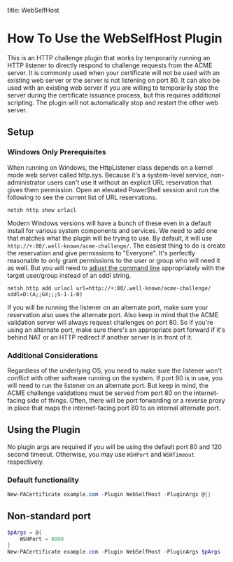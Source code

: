 title: WebSelfHost

# How To Use the WebSelfHost Plugin

This is an HTTP challenge plugin that works by temporarily running an HTTP listener to directly respond to challenge requests from the ACME server. It is commonly used when your certificate will not be used with an existing web server or the server is not listening on port 80. It can also be used with an existing web server if you are willing to temporarily stop the server during the certificate issuance process, but this requires additional scripting. The plugin will not automatically stop and restart the other web server.


## Setup

### Windows Only Prerequisites

When running on Windows, the HttpListener class depends on a kernel mode web server called http.sys. Because it's a system-level service, non-administrator users can't use it without an explicit URL reservation that gives them permission. Open an elevated PowerShell session and run the following to see the current list of URL reservations.

```ps1con
netsh http show urlacl
```

Modern Windows versions will have a bunch of these even in a default install for various system components and services. We need to add one that matches what the plugin will be trying to use. By default, it will use `http://+:80/.well-known/acme-challenge/`. The easiest thing to do is create the reservation and give permissions to "Everyone". It's perfectly reasonable to only grant permissions to the user or group who will need it as well. But you will need to [adjust the command line](https://docs.microsoft.com/en-us/windows/win32/http/add-urlacl) appropriately with the target user/group instead of an sddl string.

```ps1con
netsh http add urlacl url=http://+:80/.well-known/acme-challenge/ sddl=D:(A;;GX;;;S-1-1-0)
```

If you will be running the listener on an alternate port, make sure your reservation also uses the alternate port. Also keep in mind that the ACME validation server will always request challenges on port 80. So if you're using an alternate port, make sure there's an appropriate port forward if it's behind NAT or an HTTP redirect if another server is in front of it.

### Additional Considerations

Regardless of the underlying OS, you need to make sure the listener won't conflict with other software running on the system. If port 80 is in use, you will need to run the listener on an alternate port. But keep in mind, the ACME challenge validations must be served from port 80 on the internet-facing side of things. Often, there will be port forwarding or a reverse proxy in place that maps the internet-facing port 80 to an internal alternate port.


## Using the Plugin

No plugin args are required if you will be using the default port 80 and 120 second timeout. Otherwise, you may use `WSHPort` and `WSHTimeout` respectively.

### Default functionality

```powershell
New-PACertificate example.com -Plugin WebSelfHost -PluginArgs @{}
```

## Non-standard port

```powershell
$pArgs = @{
    WSHPort = 8000
}
New-PACertificate example.com -Plugin WebSelfHost -PluginArgs $pArgs
```
